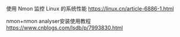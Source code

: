 
使用 Nmon 监控 Linux 的系统性能 https://linux.cn/article-6886-1.html

nmon+nmon analyser安装使用教程 https://www.cnblogs.com/lsdb/p/7993830.html
